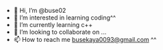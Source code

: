- 👋 Hi, I’m @buse02
- 👀 I’m interested in learning coding^^
- 🌱 I’m currently learning c++
- 💞️ I’m looking to collaborate on ...
- 📫 How to reach me busekaya0093@gmail.com ^^

<!---
buse02/buse02 is a ✨ special ✨ repository because its `README.md` (this file) appears on your GitHub profile.
You can click the Preview link to take a look at your changes.
--->
